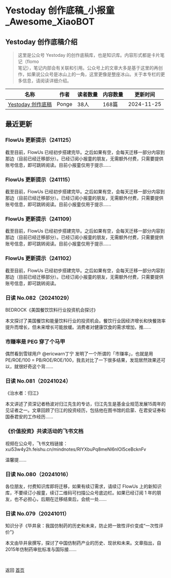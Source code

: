 # Yestoday 创作底稿_小报童_Awesome_XiaoBOT

## Yestoday 创作底稿介绍
> 这里是公众号 Yestoday 的创作底稿库，也是知识库。内容形式都是卡片笔记（flomo  
笔记），笔记内部会有关联和引用。公众号上的文章大多是基于这里的再创作，如果说公众号是冰山上的一角，这里更像是整座冰山。关于本专栏的更多信息，请阅读详细介绍。  
  


|名称|作者|读者数量|内容数量|更新时间|
|---|---|---|---|---|
|[Yestoday 创作底稿](https://xiaobot.net/p/yestoday?refer=0b133df9-27dc-423b-8101-639049001c13)|Ponge|38人|168篇|2024-11-25|

## 最近更新
### FlowUs 更新提示（241125）

截至目前，FlowUs
已经初步搭建完毕。之后如果有空，会每天迁移一部分内容到那边（目前已经迁移部分）。已经订阅小报童的朋友，无需额外付费，只需要提供账号信息，即可跳转阅读。目前小报童仅用于提示......

### FlowUs 更新提示（241115）

截至目前，FlowUs
已经初步搭建完毕。之后如果有空，会每天迁移一部分内容到那边（目前已经迁移部分）。已经订阅小报童的朋友，无需额外付费，只需要提供账号信息，即可跳转阅读。目前小报童仅用于提示......

### FlowUs 更新提示（241109）

截至目前，FlowUs
已经初步搭建完毕。之后如果有空，会每天迁移一部分内容到那边（目前已经迁移部分）。已经订阅小报童的朋友，无需额外付费，只需要提供账号信息，即可跳转阅读。目前小报童仅用于提示......

### FlowUs 更新提示（241102）

截至目前，FlowUs
已经初步搭建完毕。之后如果有空，会每天迁移一部分内容到那边（目前已经迁移部分）。已经订阅小报童的朋友，无需额外付费，只需要提供账号信息，即可跳转阅读。

### 日读 No.082（20241029）

BEDROCK《美国餐饮饮料行业投资机会探讨》

本文探讨了美国餐饮和能量饮料行业的投资机会。餐饮行业因经济增长和快餐效率提升而增长，但未来增长可能放缓。消费者对健康饮食的需求增加，推......

### 市赚率是 PEG 穿了个马甲

偶然看到雪球用户 @ericwarn丁宁 发明了一个所谓的「市赚率」，也就是用 PE/ROE/100 =
PB/ROE/ROE/100，我去对比了一下很多结果，发现居然效果还可以，就很好奇这个背......

### 日读 No.081（20241024）

《治水者：归江》

本文讲述了资深记者杨波对归江先生的专访，归江先生是基金业规范发展15周年的见证者之一。文章回顾了归江的投资经历，包括他在图书馆的启蒙、在君安证券和国泰君安的工作经历......

### 《价值投资》共读活动的飞书文档

视频在公众号，飞书文档链接：xui53w4y2h.feishu.cn/mindnotes/RIYXbuPq8meNl6nlOI5ceBcknFv

温馨提......

### 日读 No.080（20241016）

各位朋友，付费知识库即将迁移，如果有续订需求，请续订 FlowUs 上的新知识库，不要续订小报童，续订二维码可扫描公众号底边栏。如果已经订阅 1
年的朋友，也不必担心，后期在迁移结束后，会统一处......

### 日读 No.079（20241011）

知识分子《毕井泉：我国仿制药的历史和未来，防止把一致性评价变成“一次性评价”》

本文由毕井泉撰写，探讨了中国仿制药产业的历史、现状和未来。文章指出，自2015年仿制药审批标准与国际接......


<a href="https://github.com/Reno9527/awesome-xiaobot" style="color: white; text-decoration: none;">awesome-xiaobot</a>

返回 [首页](../README.md)
